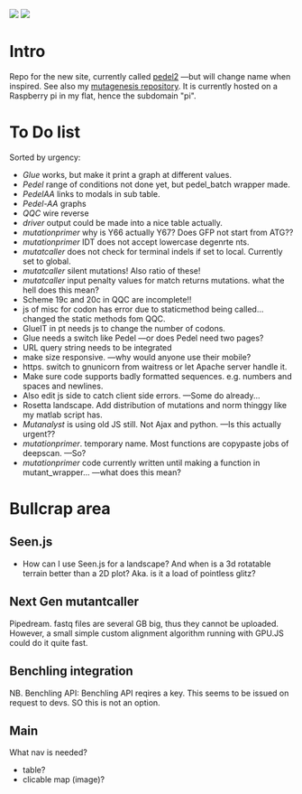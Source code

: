 
<a href="https://codeclimate.com/github/matteoferla/pedel2"><img src="https://codeclimate.com/github/matteoferla/pedel2/badges/gpa.svg" /></a>
<a href="https://codeclimate.com/github/matteoferla/pedel2/"><img src="https://codeclimate.com/github/matteoferla/pedel2/badges/issue_count.svg" /></a>

# Intro
Repo for the new site, currently called [pedel2](pi.matteoferla.com) —but will change name when inspired.
See also my [mutagenesis repository](https://github.com/matteoferla/mutagenesis).
It is currently hosted on a Raspberry pi in my flat, hence the subdomain "pi".

# To Do list

Sorted by urgency:

* *Glue* works, but make it print a graph at different values.
* *Pedel*  range of conditions not done yet, but pedel_batch wrapper made.
* *PedelAA* links to modals in sub table.
* *Pedel-AA* graphs
* *QQC* wire reverse
* *driver* output could be made into a nice table actually.
* *mutationprimer* why is Y66 actually Y67? Does GFP not start from ATG??
* *mutationprimer* IDT does not accept lowercase degenrte nts.
* *mutatcaller* does not check for terminal indels if set to local. Currently set to global.
* *mutatcaller* silent mutations! Also ratio of these!
* *mutatcaller* input penalty values for match returns mutations. what the hell does this mean?
* Scheme 19c and 20c in QQC are incomplete!!
* js of misc for codon has error due to staticmethod being called... changed the static methods fom QQC.
* GlueIT in pt needs js to change the number of codons.
* Glue needs a switch like Pedel —or does Pedel need two pages?
* URL query string needs to be integrated
* make size responsive. —why would anyone use their mobile?
* https. switch to gnunicorn from waitress or let Apache server handle it.
* Make sure code supports badly formatted sequences. e.g. numbers and spaces and newlines.
* Also edit js side to catch client side errors. —Some do already...
* Rosetta landscape. Add distribution of mutations and norm thinggy like my matlab script has.
* *Mutanalyst* is using old JS still. Not Ajax and python. —Is this actually urgent??
* *mutationprimer*. temporary name. Most functions are copypaste jobs of deepscan. —So?
* *mutationprimer* code currently written until making a function in mutant_wrapper... —what does this mean?

# Bullcrap area

## Seen.js
* How can I use Seen.js for a landscape? And when is a 3d rotatable terrain better than a 2D plot? Aka. is it a load of pointless glitz?

## Next Gen mutantcaller
Pipedream. fastq files are several GB big, thus they cannot be uploaded.
However, a small simple custom alignment algorithm running with GPU.JS could do it quite fast.

## Benchling integration
NB. Benchling API: Benchling API reqires a key. This seems to be issued on request to devs. SO this is not an option.

## Main
What nav is needed?
* table?
* clicable map (image)?